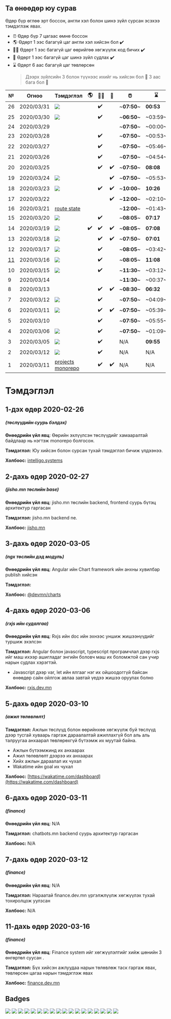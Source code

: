 ## Та өнөөдөр юу сурав

Өдөр бүр өглөө эрт боссон, англи хэл болон шинэ зүйл сурсан эсэхээ тэмдэглэж явах.

- :alarm_clock: Өдөр бүр 7 цагаас өмнө боссон
- :earth_americas: Өдөрт 1 ээс багагүй цаг англи хэл хийсэн бол :heavy_check_mark:
- :man_technologist: Өдөрт 1 ээс багагүй цаг өөрийгөө хөгжүүлж код бичих :heavy_check_mark:
- :open_book: Өдөрт 1 ээс багагүй цаг шинэ зүйл судлах :heavy_check_mark:
- :hourglass: Өдөрт 6 аас багагүй цаг төвлөрсөн
  > Дээрх зүйлсийн 3 болон түүнээс ихийг нь хийсэн бол :triangular_flag_on_post: 3 аас бага бол :poop:

| №    | Огноо      | Тэмдэглэл                                      | :earth_americas:   | :man_technologist: | :open_book:        | :alarm_clock: | :hourglass: |                           |
| ---- | ---------- | ---------------------------------------------- | ------------------ | ------------------ | ------------------ | ------------- | ----------- | ------------------------- |
| 26   | 2020/03/31 | ![][finf-dev]                                      |                    | :heavy_check_mark: |                    | ~**07:50**~   | **00:53**   | :poop:                    |
| 25   | 2020/03/30 | ![][finf-dev]                                      |                    | :heavy_check_mark: |                    | ~**06:50**~   | ~03:59~     | :poop:                    |
| 24   | 2020/03/29 |                                                |                    |                    |                    | ~**07:50**~   | ~00:00~     | :poop:                    |
| 23   | 2020/03/28 |                                                |                    | :heavy_check_mark: |                    | ~**07:50**~   | ~00:53~     | :poop:                    |
| 22   | 2020/03/27 |                                                |                    | :heavy_check_mark: |                    | ~**07:50**~   | ~05:46~     | :poop:                    |
| 21   | 2020/03/26 |                                                |                    | :heavy_check_mark: |                    | ~**07:50**~   | ~04:54~     | :poop:                    |
| 20   | 2020/03/25 |                                                |                    | :heavy_check_mark: | :heavy_check_mark: | ~**07:50**~   | **08:08**   | :triangular_flag_on_post: |
| 19   | 2020/03/24 | ![][finf-dev]                                     |                    |                    | :heavy_check_mark: | ~**07:50**~   | ~05:53~     | :poop:                    |
| 18   | 2020/03/23 | ![][stu-chatbot]                                       |                    | :heavy_check_mark: | :heavy_check_mark: | ~**10:00**~   | **10:26**   | :triangular_flag_on_post: |
| 17   | 2020/03/22 |                                                |                    |                    | :heavy_check_mark: | ~**12:00**~   | ~02:10~     | :poop:                    |
| 16   | 2020/03/21 | [route state](#16-дахь-өдөр-2020-03-21)        |                    |                    |                    | ~**12:00**~   | ~01:43~     | :poop:                    |
| 15   | 2020/03/20 | ![][finf-dev]     |                    | :heavy_check_mark: |                    | ~**08:05**~   | **07:17**   | :poop:                    |
| 14   | 2020/03/19 | ![][finf-dev]    | :heavy_check_mark: | :heavy_check_mark: | :heavy_check_mark: | ~**08:05**~   | **07:08**   | :triangular_flag_on_post: |
| 13   | 2020/03/18 | ![][finf-dev]   |                    | :heavy_check_mark: | :heavy_check_mark: | ~**07:50**~   | **07:01**   | :triangular_flag_on_post: |
| 12   | 2020/03/17 | ![][finf-dev]     |                    | :heavy_check_mark: |                    | ~**08:05**~   | ~03:42~     | :poop:                    |
| [11] | 2020/03/16 | ![][finf-dev]     |                    | :heavy_check_mark: |                    | ~**08:05**~   | **11:08**   | :poop:                    |
| 10   | 2020/03/15 | ![][finf-dev] |                    | :heavy_check_mark: |                    | ~**11:30**~   | ~03:12~     | :poop:                    |
| 9    | 2020/03/14 |                                                |                    |                    |                    | ~**11:30**~   | ~00:37~     | :poop:                    |
| 8    | 2020/03/13 |                                                |                    | :heavy_check_mark: | :heavy_check_mark: | ~**08:30**~   | **06:32**   | :triangular_flag_on_post: |
| 7    | 2020/03/12 | ![][finf-dev]      |                    | :heavy_check_mark: |                    | ~**07:50**~   | ~04:09~     | :poop:                    |
| 6    | 2020/03/11 | ![][api-chatbot]                                       |                    | :heavy_check_mark: | :heavy_check_mark: | ~**07:50**~   | ~05:39~     | :poop:                    |
| 5    | 2020/03/10 |                                                |                    | :heavy_check_mark: |                    | ~**07:50**~   | ~05:55~     | :poop:                    |
| 4    | 2020/03/06 | ![][rxjs-dev]         |                    | :heavy_check_mark: |                    | ~**07:50**~   | ~01:09~     | :poop:                    |
| 3    | 2020/03/05 | ![][@devmn/charts]       |                    | :heavy_check_mark: |                    | N/A           | **09:55**   | :triangular_flag_on_post: |
| 2    | 2020/03/12 | ![][jishob-dev]        |                    | :heavy_check_mark: |                    | N/A           | N/A         | N/A                       |
| 1    | 2020/03/11 | [projects monorepo](1-дэх-өдөр-2020-02-26)     |                    | :heavy_check_mark: | :heavy_check_mark: | N/A           | N/A         | N/A                       |

# Тэмдэглэл

## 1-дэх өдөр 2020-02-26

##### (төслүүдийн суурь бэлдэх)

**Өнөөдрийн үйл явц**: Өөрийн эхлүүлсэн төслүүдийг хамааралтай байдлаар нь нэгтэж monorepo болгосон.

**Тэмдэглэл:** Юу хийсэн болон сурсан тухай тэмдэглэл бичиж үлдээнээ.

**Холбоос:** [intelligo.systems](http://intelligo.systems)

## 2-дахь өдөр 2020-02-27

##### (jisho.mn төслийн base)

**Өнөөдрийн үйл явц**: jisho.mn төслийн backend, frontend суурь бүтэц архитектур гаргасан

**Тэмдэглэл:** jisho.mn backend ne.

**Холбоос:** [jisho.mn](https://github.com/intelligo-systems/jisho.mn)

## 3-дахь өдөр 2020-03-05

##### (ngx төслийн дэд модуль)

**Өнөөдрийн үйл явц**: Angular ийн Chart framework ийн анхны хувилбар publish хийсэн

**Тэмдэглэл:**

**Холбоос:** [@devmn/charts](https://www.npmjs.com/package/@devmn/charts)

## 4-дахь өдөр 2020-03-06

##### (rxjs ийн судалгаа)

**Өнөөдрийн үйл явц**: Rxjs ийн doc ийн эхнээс уншиж жишээнүүдийг туршиж эхэлсэн

**Тэмдэглэл:** Angular болон javascript, typescript програмчлал дээр rxjs ийг маш ихээр ашигладаг энгийн боловч маш их боломжтой сан учир нарын судлах хэрэгтэй.

- Javascript дээр var, let ийн ялгааг нэг их ойшоодоггүй байсан өнөөдөр сайн ойлгож авлаа завтай үедээ жишээ оруулах болно

**Холбоос:** [rxjs.dev.mn](https://rxjs.dev.mn)

## 5-дахь өдөр 2020-03-10

##### (ажил төлөвлөлт)

**Тэмдэглэл:** Ажлын төслүүд болон өөрийнхөө хөгжүүлж буй төслүүд дээр тусгай хуваарь гаргаж дараалалтай ажиллахгүй бол аль аль талруугаа анхаарал төвлөрөхгүй бүтээмж их муутай байна.

- Ажлын бүтээмжинд их анхаарах
- Ажил төлөвлөлт дээрээ их анхаарах
- Хийх ажлын дараалал их чухал
- Wakatime ийн goal их чухал

**Холбоос:** [https://wakatime.com/dashboard](https://wakatime.com/dashboard)

## 6-дахь өдөр 2020-03-11

##### (finance)

**Өнөөдрийн үйл явц**: N/A

**Тэмдэглэл:** chatbots.mn backend суурь архитектур гаргасан

**Холбоос:** N/A

## 7-дахь өдөр 2020-03-12

##### (finance)

**Өнөөдрийн үйл явц**: N/A

**Тэмдэглэл:** Нараатай finance.dev.mn үргэлжлүүлж хөгжүүлэх тухай тохиролцож уулзсан

**Холбоос:** N/A

## 11-дахь өдөр 2020-03-16

##### (finance)

**Өнөөдрийн үйл явц**: Finance system ийг хөгжүүлэлтийг хийж шөнийн 3 өнгөртөл суусан .

**Тэмдэглэл:** Бүх хийсэн ажлуудаа нарын төлөвлөж таск гаргаж явах, төвлөрсөн цагаа нарын тэмдэглэж явах

**Холбоос:** [finance.dev.mn](http://finance.dev.mn)

[11]: #11-дахь-өдөр-2020-03-16



## Badges 

![][finf-dev] ![][finb-dev] 
![][marketf-dev] ![][marketm-dev] ![][marketb-dev] 
![][jishof-dev] ![][jishom-dev] ![][jishob-dev] 
![][codegen-dev] 
![][api-chatbot] ![][stu-chatbot] ![][sim-chatbot] ![][www-chatbot] 
![][@devmn/charts] ![][@devmn/event-emitter] ![][@devmn/image-viewer] ![][@devmn/multi-select] ![][@devmn/stepper]

[devmn]: https://img.shields.io/badge/www.dev.mn-4285f4?style=flat-square&logo=typescript
[finf-dev]: https://img.shields.io/badge/finance-dev.mn-4285f4?style=flat-square&logo=angular
[finb-dev]: https://img.shields.io/badge/finance-dev.mn-4285f4?style=flat-square&logo=spring
[notes-dev]: https://img.shields.io/badge/notes-dev.mn-4285f4?style=flat-square&logo=angular
[codegen-dev]: https://img.shields.io/badge/codegen-dev.mn-4285f4?style=flat-square&logo=angular
[marketf-dev]: https://img.shields.io/badge/market-dev.mn-4285f4?style=flat-square&logo=angular
[marketm-dev]: https://img.shields.io/badge/market-dev.mn-4285f4?style=flat-square&logo=flutter
[marketb-dev]: https://img.shields.io/badge/market-dev.mn-4285f4?style=flat-square&logo=node.js
[jishof-dev]: https://img.shields.io/badge/jisho-dev.mn-4285f4?style=flat-square&logo=angular
[jishom-dev]: https://img.shields.io/badge/jisho-dev.mn-4285f4?style=flat-square&logo=flutter
[jishob-dev]: https://img.shields.io/badge/jisho-dev.mn-4285f4?style=flat-square&logo=node.js
[vue-dev]: https://img.shields.io/badge/vue-dev.mn-4285f4?style=flat-square&logo=vue.js
[rxjs-dev]: https://img.shields.io/badge/rxjs-dev.mn-4285f4?style=flat-square&logo=typescript

[api-chatbot]: https://img.shields.io/badge/backend-chatbots.mn-007acc?style=flat-square&logo=node.js&logoWidth=18
[stu-chatbot]: https://img.shields.io/badge/studio-chatbots.mn-007acc?style=flat-square&logo=angular&logoWidth=32
[sim-chatbot]: https://img.shields.io/badge/simulator-chatbots.mn-007acc?style=flat-square&logo=angular
[www-chatbot]: https://img.shields.io/badge/www-chatbots.mn-007acc?style=flat-square&logo=angular&logoWidth=37


[@devmn/charts]: https://img.shields.io/badge/@devmn/charts-007acc?style=flat-square&logo=npm
[@devmn/event-emitter]: https://img.shields.io/badge/@devmn/event--emitter-007acc?style=flat-square&logo=npm
[@devmn/image-viewer]: https://img.shields.io/badge/@devmn/image--viewer-007acc?style=flat-square&logo=npm
[@devmn/multi-select]: https://img.shields.io/badge/@devmn/multi--select-007acc?style=flat-square&logo=npm
[@devmn/stepper]: https://img.shields.io/badge/@devmn/stepper-007acc?style=flat-square&logo=npm


[heroku]: https://img.shields.io/badge/heroku-DEPLOYED-40a6bc?style=flat&logo=heroku&labelColor=0d1d25


